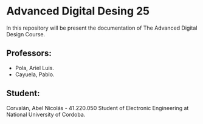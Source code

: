 # Advanced Digital Desing 25

In this repository will be present the documentation of The Advanced Digital Design Course.

## Professors: 

- Pola, Ariel Luis.
- Cayuela, Pablo.

## Student:

Corvalán, Abel Nicolás - 41.220.050
Student of Electronic Engineering at National University of Cordoba.

